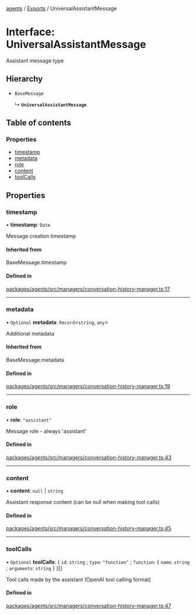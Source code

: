 <!-- 
 ⚠️  AUTO-GENERATED FILE - DO NOT EDIT MANUALLY
 This file is automatically generated by scripts/docs-generator.js
 To make changes, edit the source TypeScript files or update the generator script
-->

[agents](../../) / [Exports](../modules) / UniversalAssistantMessage

# Interface: UniversalAssistantMessage

Assistant message type

## Hierarchy

- `BaseMessage`

  ↳ **`UniversalAssistantMessage`**

## Table of contents

### Properties

- [timestamp](UniversalAssistantMessage#timestamp)
- [metadata](UniversalAssistantMessage#metadata)
- [role](UniversalAssistantMessage#role)
- [content](UniversalAssistantMessage#content)
- [toolCalls](UniversalAssistantMessage#toolcalls)

## Properties

### timestamp

• **timestamp**: `Date`

Message creation timestamp

#### Inherited from

BaseMessage.timestamp

#### Defined in

[packages/agents/src/managers/conversation-history-manager.ts:17](https://github.com/woojubb/robota/blob/bdf92966fb2bc9eb8d5a633591fffc1261e7f0f5/packages/agents/src/managers/conversation-history-manager.ts#L17)

___

### metadata

• `Optional` **metadata**: `Record`\<`string`, `any`\>

Additional metadata

#### Inherited from

BaseMessage.metadata

#### Defined in

[packages/agents/src/managers/conversation-history-manager.ts:19](https://github.com/woojubb/robota/blob/bdf92966fb2bc9eb8d5a633591fffc1261e7f0f5/packages/agents/src/managers/conversation-history-manager.ts#L19)

___

### role

• **role**: ``"assistant"``

Message role - always 'assistant'

#### Defined in

[packages/agents/src/managers/conversation-history-manager.ts:43](https://github.com/woojubb/robota/blob/bdf92966fb2bc9eb8d5a633591fffc1261e7f0f5/packages/agents/src/managers/conversation-history-manager.ts#L43)

___

### content

• **content**: ``null`` \| `string`

Assistant response content (can be null when making tool calls)

#### Defined in

[packages/agents/src/managers/conversation-history-manager.ts:45](https://github.com/woojubb/robota/blob/bdf92966fb2bc9eb8d5a633591fffc1261e7f0f5/packages/agents/src/managers/conversation-history-manager.ts#L45)

___

### toolCalls

• `Optional` **toolCalls**: \{ `id`: `string` ; `type`: ``"function"`` ; `function`: \{ `name`: `string` ; `arguments`: `string`  }  }[]

Tool calls made by the assistant (OpenAI tool calling format)

#### Defined in

[packages/agents/src/managers/conversation-history-manager.ts:47](https://github.com/woojubb/robota/blob/bdf92966fb2bc9eb8d5a633591fffc1261e7f0f5/packages/agents/src/managers/conversation-history-manager.ts#L47)

